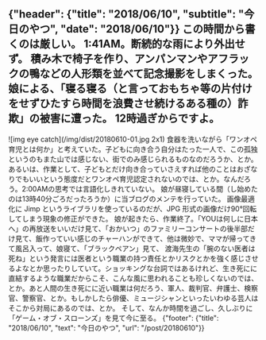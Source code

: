 {"header": {"title": "2018/06/10", "subtitle": "今日のやつ", "date": "2018/06/10"}}
この時間から書くのは厳しい。
1:41AM。断続的な雨により外出せず。
積み木で椅子を作り、アンパンマンやアフラックの鴨などの人形類を並べて記念撮影をしまくった。
娘による、「寝る寝る（と言っておもちゃ等の片付けをせずひたすら時間を浪費させ続けるある種の）詐欺」の被害に遭った。
12時過ぎからですよ。
---
![img eye catch](/img/dist/20180610-01.jpg 2x1)
食器を洗いながら「ワンオペ育児とは何か」と考えていた。子どもに向き合う自分はたった一人で、この孤独というのもまた山では感じない、街でのみ感じられるものなのだろうか、とか。あるいは、作業として、子どもとだけ向き合っていさえすれば他のことはおざなりでもいいという態度だとワンオペ育児認定されないのでは、とか。なんだろう。2:00AMの思考では言語化しきれていない。
娘が昼寝している間（し始めたのは13時40分ごろだったろうか）に当ブログのメンテを行っていた。
画像最適化に Jimp というライブラリを使っているのだが、JPG 形式の画像だけ90°回転してしまう現象の修正ができた。
娘が起きたら、作業終了。「YOUは何しに日本へ」の再放送をいいだけ見て、「おかいつ」のファミリーコンサートの後半部だけ見て、飯作っていい感じのチャーハンができて、他は微妙で、ママが帰ってきて風呂入って、娘寝て、「ブラックペアン」見て、
渡海先生の「腕のない医者は死ね」という発言には医者という職業の持つ責任とかリスクとかを強く感じさせるよなとか思ったりしていて。ショッキングな台詞ではあるけれど、生き死にに直結するような職業だからこそ、こんな風に思われることも珍しくないのでは、とか。あと人間の生き死にに近い職業は何だろう、軍人、裁判官、弁護士、検察官、警察官、とか。もしかしたら俳優、ミュージシャンといったいわゆる芸人はそこから対局にあるのでは、とか。
そして、なんか時間を過ごし、久しぶりに「ゲーム・オブ・スローンズ」を見て今に至る。
{"footer": {"title": "2018/06/10", "text": "今日のやつ", "url": "/post/20180610"}}